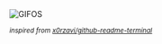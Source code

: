 <div align="justify">
<picture>
    <source media="(prefers-color-scheme: dark)" srcset="https://i.ibb.co/gbF5cJxW/output-gif.gif">
    <source media="(prefers-color-scheme: light)" srcset="https://i.ibb.co/gbF5cJxW/output-gif.gif">
    <img alt="GIFOS" src="https://i.ibb.co/gbF5cJxW/output-gif.gif">
</picture>

<sub><i>inspired from [x0rzavi/github-readme-terminal](https://github.com/x0rzavi/github-readme-terminal)</i></sub>

</div>

<!-- Image deletion URL: https://ibb.co/V0p7kTsC/bf232bf381ef28cc655ec3265ea2a87a -->